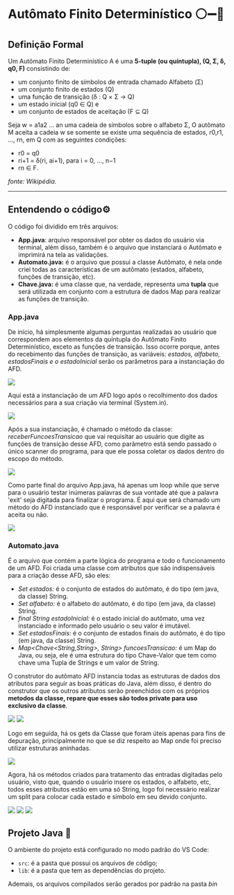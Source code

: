# Autômato Finito Determinístico ⚪➖🔘

## Definição Formal

Um Autômato Finito Determinístico A é uma **5-tuple (ou quíntupla), (Q, Σ, δ, q0, F)** consistindo de:

- um conjunto finito de símbolos de entrada chamado Alfabeto (Σ)
- um conjunto finito de estados (Q)
- uma função de transição (δ : Q × Σ → Q)
- um estado inicial (q0 ∈ Q) e
- um conjunto de estados de aceitação (F ⊆ Q)

Seja w = a1a2 ... an uma cadeia de símbolos sobre o alfabeto Σ, O autômato M aceita a cadeia w se somente se existe uma sequência de estados, r0,r1, ..., rn, em Q com as seguintes condições:

- r0 = q0
- ri+1 = δ(ri, ai+1), para i = 0, ..., n−1
- rn ∈ F.

*fonte: Wikipédia.*

****
## Entendendo o código⚙️
 O código foi dividido em três arquivos:

 - **App.java**: arquivo responsável por obter os dados do usuário via terminal, além disso, também é o arquivo que instanciará o Autômato e imprimirá na tela as validações.
 - **Automato.java:** é o arquivo que possui a classe Autômato, é nela onde criei todas as características de um autômato (estados, alfabeto, funções de transição, etc).
 - **Chave.java:** é uma classe que, na verdade, representa uma **tupla** que será utilizada em conjunto com a estrutura de dados Map para realizar as funções de transição.

### App.java

De início, há simplesmente algumas perguntas realizadas ao usuário que correspondem aos elementos da quíntupla do Autômato Finito Determinístico, exceto as funções de transição. Isso ocorre porque, antes do recebimento das funções de transição, as variáveis: *estados, alfabeto, estadosFinais e o estadoInicial* serão os parâmetros para a instanciação do AFD.


<img src="https://i.ibb.co/zZq420P/Captura-de-tela-2024-03-26-001613.png">


Aqui está a instanciação de um AFD logo após o recolhimento dos dados necessários para a sua criação via terminal (System.in).

<img src="https://i.ibb.co/SmqW2vh/Captura-de-tela-2024-03-26-002052.png">

Após a sua instanciação, é chamado o método da classe: *receberFuncoesTransicao* que vai requisitar ao usuário que digite as funções de transição desse AFD, como parâmetro está sendo passado o único scanner do programa, para que ele possa coletar os dados dentro do escopo do método.

<img src="https://i.ibb.co/c2NX3dp/Captura-de-tela-2024-03-26-002337.png">


Como parte final do arquivo App.java, há apenas um loop while que serve para o usuário testar inúmeras palavras de sua vontade até que a palavra 'exit' seja digitada para finalizar o programa. É aqui que será chamado um método do AFD instanciado que é responsável por verificar se a palavra é aceita ou não.

<img src="https://i.ibb.co/yVMQDsP/Captura-de-tela-2024-03-26-002515.png">

### Automato.java

É o arquivo que contém a parte lógica do programa e todo o funcionamento de um AFD. Foi criada uma classe com atributos que são indispensáveis para a criação desse AFD, são eles:

- *Set<String> estados:* é o conjunto de estados do autômato, é do tipo (em java, da classe) String.
- *Set<String> alfabeto:* é o alfabeto do autômato, é do tipo (em java, da classe) String.
- *final String estadoInicial:* é o estado inicial do autômato, uma vez instanciado e informado pelo usuário o seu valor é imutável.
- *Set<String> estadosFinais:* é o conjunto de estados finais do autômato, é do tipo (em java, da classe) String.
- *Map<Chave<String,String>, String> funcoesTransicao:* é um Map do Java, ou seja, ele é uma estrutura do tipo Chave-Valor que tem como chave uma Tupla de Strings e um valor de String.

O construtor do autômato AFD instancia todas as estruturas de dados dos atributos para seguir as boas práticas do Java, além disso, é dentro do construtor que os outros atributos serão preenchidos com os próprios **metodos da classe, repare que esses são todos private para uso exclusivo da classe**.

<img src="https://i.ibb.co/gVy0ddK/Captura-de-tela-2024-03-26-003929.png">

<img src="https://i.ibb.co/tCS3Ypr/Captura-de-tela-2024-03-26-004027.png">

Logo em seguida, há os gets da Classe que foram úteis apenas para fins de depuração, principalmente no que se diz respeito ao Map onde foi preciso utilizar estruturas aninhadas.

<img src="https://i.ibb.co/7RTkyNJ/Captura-de-tela-2024-03-26-004134.png">

Agora, há os métodos criados para tratamento das entradas digitadas pelo usuário, visto que, quando o usuário insere os estados, o alfabeto, etc, todos esses atributos estão em uma só String, logo foi necessário realizar um split para colocar cada estado e símbolo em seu devido conjunto.

<img src="https://i.ibb.co/tcVt4K1/Captura-de-tela-2024-03-26-004339.png">

<img src="https://i.ibb.co/YfcnKm0/Captura-de-tela-2024-03-26-004602.png">

<img src="https://i.ibb.co/F6bbLDY/Captura-de-tela-2024-03-26-004610.png">



## Projeto Java 📁

O ambiente do projeto está configurado no modo padrão do VS Code:

- `src`: é a pasta que possui os arquivos de código;
- `lib`: é a pasta que tem as dependências do projeto.

Ademais, os arquivos compilados serão gerados por padrão na pasta *bin*

